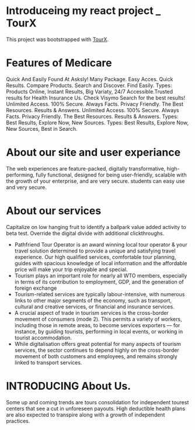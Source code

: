 # Introduceing my react project _ TourX

This project was bootstrapped with [TourX](https://github.com/facebook/create-react-app).

# Features of Medicare

Quick And Easily Found At Asksly! Many Package. Easy Acces. Quick Results. Compare Products. Search and Discover. Find Easily. Types: Products Online, Instant Results, Big Variaty, 24/7 Accessible.Trusted results for Health Insurance Us. Check Visymo Search for the best results! Unlimited Access. 100% Secure. Always Facts. Privacy Friendly. The Best Resources. Results & Answers. 
Unlimited Access. 100% Secure. Always Facts. Privacy Friendly. The Best Resources. Results & Answers. Types: Best Results, Explore Now, New Sources.
Types: Best Results, Explore Now, New Sources, Best in Search.


# About our site and user experiance

The web experiences are feature-packed, digitally transformative, high-performing, fully functional, designed for being user-friendly, scalable with the growth of your enterprise, and are very secure. students can easy use and very secure.

# About our services 

Capitalize on low hanging fruit to identify a ballpark value added activity to beta test. Override the digital divide with additional clickthroughs.

* Pathfriend Tour Operator is an award winning local tour operator & your travel solution determined to provide a unique and satisfying travel experience. Our high qualified services, comfortable tour planning, guides with spacious knowledge of local information and the affordable price will make your trip enjoyable and special.
* Tourism plays an important role for nearly all WTO members, especially in terms of its contribution to employment, GDP, and the generation of foreign exchange
* Tourism-related services are typically labour-intensive, with numerous links to other major segments of the economy, such as transport, cultural and creative services, or financial and insurance services.
* A crucial aspect of trade in tourism services is the cross-border movement of consumers (mode 2). This permits a variety of workers, including those in remote areas, to become services exporters — for instance, by guiding tourists, performing in local events, or working in tourist accommodation.
* While digitalisation offers great potential for many aspects of tourism services, the sector continues to depend highly on the cross-border movement of both customers and employees, and remains strongly linked to transport services.

# INTRODUCING About Us.

Some up and coming trends are tours consolidation for independent tourest centers that see a cut in unforeseen payouts. High deductible health plans are also expected to transpire along with a growth of independent practices.


